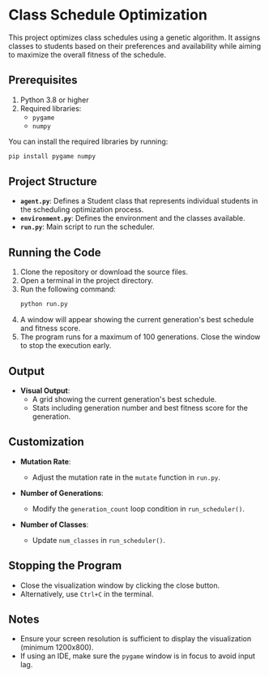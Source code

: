 # Class Schedule Optimization

This project optimizes class schedules using a genetic algorithm. It assigns classes to students based on their preferences and availability while aiming to maximize the overall fitness of the schedule.

## Prerequisites

1. Python 3.8 or higher
2. Required libraries:
   - `pygame`
   - `numpy`

You can install the required libraries by running:
```bash
pip install pygame numpy
```

## Project Structure

- **`agent.py`**: Defines a Student class that represents individual students in the scheduling optimization process.
- **`environment.py`**: Defines the environment and the classes available.
- **`run.py`**: Main script to run the scheduler.

## Running the Code

1. Clone the repository or download the source files.
2. Open a terminal in the project directory.
3. Run the following command:
   ```bash
   python run.py
   ```
4. A window will appear showing the current generation's best schedule and fitness score.
5. The program runs for a maximum of 100 generations. Close the window to stop the execution early.

## Output

- **Visual Output**:
  - A grid showing the current generation's best schedule.
  - Stats including generation number and best fitness score for the generation.


## Customization

- **Mutation Rate**:
  - Adjust the mutation rate in the `mutate` function in `run.py`.

- **Number of Generations**:
  - Modify the `generation_count` loop condition in `run_scheduler()`.

- **Number of Classes**:
  - Update `num_classes` in `run_scheduler()`.

## Stopping the Program

- Close the visualization window by clicking the close button.
- Alternatively, use `Ctrl+C` in the terminal.

## Notes

- Ensure your screen resolution is sufficient to display the visualization (minimum 1200x800).
- If using an IDE, make sure the `pygame` window is in focus to avoid input lag.


